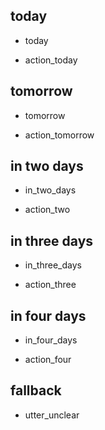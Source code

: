 ## today
* today
- action_today

## tomorrow
* tomorrow
- action_tomorrow

## in two days
* in_two_days
- action_two

## in three days
* in_three_days
- action_three

## in four days
* in_four_days
- action_four

## fallback
- utter_unclear